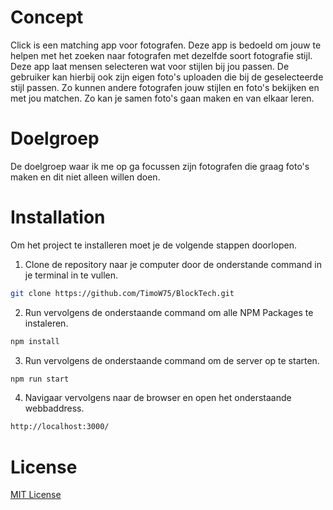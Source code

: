 # Concept

Click is een matching app voor fotografen. Deze app is bedoeld om jouw te helpen met het zoeken naar fotografen met dezelfde
soort fotografie stijl. Deze app laat mensen selecteren wat voor stijlen bij jou passen. De gebruiker kan hierbij ook zijn
eigen foto's uploaden die bij de geselecteerde stijl passen. Zo kunnen andere fotografen jouw stijlen en foto's bekijken
en met jou matchen. Zo kan je samen foto's gaan maken en van elkaar leren.

# Doelgroep

De doelgroep waar ik me op ga focussen zijn fotografen die graag foto's maken en dit niet alleen willen doen. 


# Installation

Om het project te installeren moet je de volgende stappen doorlopen. 

1. Clone de repository naar je computer door de onderstande command in je terminal in te vullen. 
```bash
git clone https://github.com/TimoW75/BlockTech.git
```
2. Run vervolgens de onderstaande command om alle NPM Packages te instaleren. 
```bash
npm install
```
3. Run vervolgens de onderstaande command om de server op te starten. 
```bash
npm run start
```
4. Navigaar vervolgens naar de browser en open het onderstaande webbaddress.
```bash
http://localhost:3000/
```



# License
[MIT License](https://github.com/TimoW75/BlockTech/blob/main/LICENSE.md)